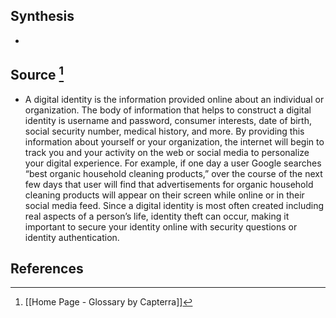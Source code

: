 ## Synthesis
- 
## Source [^1]
- A digital identity is the information provided online about an individual or organization. The body of information that helps to construct a digital identity is username and password, consumer interests, date of birth, social security number, medical history, and more. By providing this information about yourself or your organization, the internet will begin to track you and your activity on the web or social media to personalize your digital experience. For example, if one day a user Google searches “best organic household cleaning products,” over the course of the next few days that user will find that advertisements for organic household cleaning products will appear on their screen while online or in their social media feed. Since a digital identity is most often created including real aspects of a person’s life, identity theft can occur, making it important to secure your identity online with security questions or identity authentication.
## References

[^1]: [[Home Page - Glossary by Capterra]]